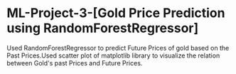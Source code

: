# ML-Project-3-[Gold Price Prediction using RandomForestRegressor]
Used RandomForestRegressor to predict Future Prices of gold based on the Past Prices.Used scatter plot of matplotlib library to visualize the relation between Gold's past Prices and  Future Prices.
